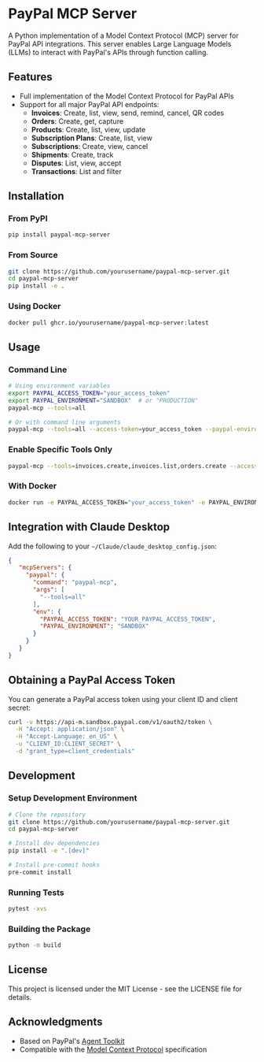 # PayPal MCP Server

A Python implementation of a Model Context Protocol (MCP) server for PayPal API integrations. This server enables Large Language Models (LLMs) to interact with PayPal's APIs through function calling.

## Features

- Full implementation of the Model Context Protocol for PayPal APIs
- Support for all major PayPal API endpoints:
  - **Invoices**: Create, list, view, send, remind, cancel, QR codes
  - **Orders**: Create, get, capture
  - **Products**: Create, list, view, update
  - **Subscription Plans**: Create, list, view
  - **Subscriptions**: Create, view, cancel
  - **Shipments**: Create, track
  - **Disputes**: List, view, accept
  - **Transactions**: List and filter

## Installation

### From PyPI

```bash
pip install paypal-mcp-server
```

### From Source

```bash
git clone https://github.com/yourusername/paypal-mcp-server.git
cd paypal-mcp-server
pip install -e .
```

### Using Docker

```bash
docker pull ghcr.io/yourusername/paypal-mcp-server:latest
```

## Usage

### Command Line

```bash
# Using environment variables
export PAYPAL_ACCESS_TOKEN="your_access_token"
export PAYPAL_ENVIRONMENT="SANDBOX"  # or "PRODUCTION"
paypal-mcp --tools=all

# Or with command line arguments
paypal-mcp --tools=all --access-token=your_access_token --paypal-environment=SANDBOX
```

### Enable Specific Tools Only

```bash
paypal-mcp --tools=invoices.create,invoices.list,orders.create --access-token=your_token
```

### With Docker

```bash
docker run -e PAYPAL_ACCESS_TOKEN="your_access_token" -e PAYPAL_ENVIRONMENT="SANDBOX" ghcr.io/yourusername/paypal-mcp-server:latest --tools=all
```

## Integration with Claude Desktop

Add the following to your `~/Claude/claude_desktop_config.json`:

```json
{
   "mcpServers": {
     "paypal": {
       "command": "paypal-mcp",
       "args": [
         "--tools=all"
       ],
       "env": {
         "PAYPAL_ACCESS_TOKEN": "YOUR_PAYPAL_ACCESS_TOKEN",
         "PAYPAL_ENVIRONMENT": "SANDBOX"
       }
     }
   }
}
```

## Obtaining a PayPal Access Token

You can generate a PayPal access token using your client ID and client secret:

```bash
curl -v https://api-m.sandbox.paypal.com/v1/oauth2/token \
  -H "Accept: application/json" \
  -H "Accept-Language: en_US" \
  -u "CLIENT_ID:CLIENT_SECRET" \
  -d "grant_type=client_credentials"
```

## Development

### Setup Development Environment

```bash
# Clone the repository
git clone https://github.com/yourusername/paypal-mcp-server.git
cd paypal-mcp-server

# Install dev dependencies
pip install -e ".[dev]"

# Install pre-commit hooks
pre-commit install
```

### Running Tests

```bash
pytest -xvs
```

### Building the Package

```bash
python -m build
```

## License

This project is licensed under the MIT License - see the LICENSE file for details.

## Acknowledgments

- Based on PayPal's [Agent Toolkit](https://github.com/paypal/agent-toolkit)
- Compatible with the [Model Context Protocol](https://modelcontextprotocol.com/) specification
